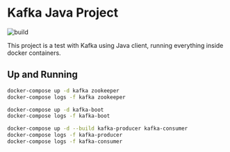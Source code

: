 # Kafka Java Project

![build](https://github.com/juliocesarscheidt/java-kafka-project/actions/workflows/build_pull_request.yml/badge.svg)

This project is a test with Kafka using Java client, running everything inside docker containers.

## Up and Running

```bash
docker-compose up -d kafka zookeeper
docker-compose logs -f kafka zookeeper

docker-compose up -d kafka-boot
docker-compose logs -f kafka-boot

docker-compose up -d --build kafka-producer kafka-consumer
docker-compose logs -f kafka-producer
docker-compose logs -f kafka-consumer
```
